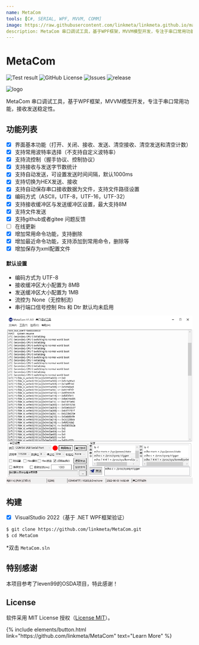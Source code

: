 ```yaml
---
name: MetaCom
tools: [C#, SERIAL, WPF, MVVM, COMM]
image: https://raw.githubusercontent.com/linkmeta/linkmeta.github.io/main/assets/MetaCom.png
description: MetaCom 串口调试工具，基于WPF框架，MVVM模型开发，专注于串口常用功能，接收发送稳定性.
---
```


# MetaCom
![Test result](https://img.shields.io/badge/Windows-passing-green)
![GitHub License](https://img.shields.io/github/license/linkmeta/MetaCom?color=blue&style=flat-square)
![Issues](https://img.shields.io/github/issues/linkmeta/MetaCom?color=blue&style=flat-square)
![release](https://img.shields.io/github/release/linkmeta/MetaCom.svg)

![logo](https://raw.githubusercontent.com/linkmeta/linkmeta.github.io/d54202e24c6f92698cfa90eed6b27605dc034f80/assets/favicon.ico)

MetaCom 串口调试工具，基于WPF框架，MVVM模型开发，专注于串口常用功能，接收发送稳定性。

## 功能列表

- [x] 界面基本功能（打开、关闭、接收、发送、清空接收、清空发送和清空计数）
- [x] 支持常用波特率选择（不支持自定义波特率）
- [x] 支持流控制（握手协议、控制协议）
- [x] 支持接收与发送字节数统计
- [x] 支持自动发送，可设置发送时间间隔，默认1000ms
- [x] 支持切换为HEX发送、接收
- [x] 支持自动保存串口接收数据为文件，支持文件路径设置
- [x] 编码方式（ASCII，UTF-8，UTF-16，UTF-32）
- [x] 支持接收缓冲区与发送缓冲区设置，最大支持8M
- [x] 支持文件发送
- [x] 支持github或者gitee 问题反馈
- [ ] 在线更新
- [x] 增加常用命令功能，支持删除
- [x] 增加最近命令功能，支持添加到常用命令，删除等
- [x] 增加保存为xml配置文件

####  默认设置
* 编码方式为 UTF-8 
* 接收缓冲区大小配置为 8MB
* 发送缓冲区大小配置为 1MB
* 流控为 None（无控制流）
* 串行端口信号控制 Rts 和 Dtr 默认均未启用
<img src="https://github.com/linkmeta/MetaCom/blob/main/docs/MetaCom.png" width="700">


## 构建

- [x] VisualStudio 2022（基于 .NET WPF框架验证）

```bash
$ git clone https://github.com/linkmeta/MetaCom.git
$ cd MetaCom
```
*双击 `MetaCom.sln`

## 特别感谢

本项目参考了leven99的OSDA项目，特此感谢！

## License

软件采用 MIT License 授权（[License MIT](./LICENSE)）。



<p class="text-center">
{% include elements/button.html link="https://github.com/linkmeta/MetaCom" text="Learn More" %}
</p>